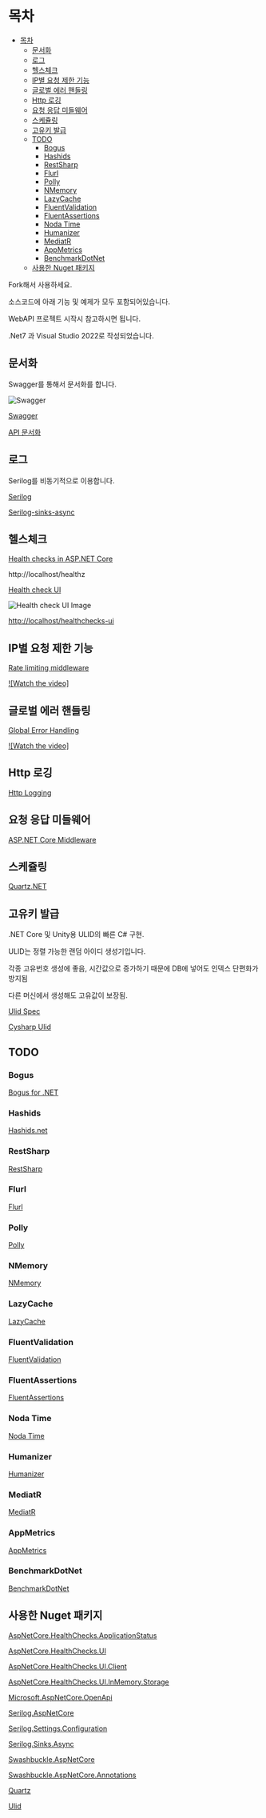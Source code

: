# 목차

- [목차](#목차)
  - [문서화](#문서화)
  - [로그](#로그)
  - [헬스체크](#헬스체크)
  - [IP별 요청 제한 기능](#ip별-요청-제한-기능)
  - [글로벌 에러 핸들링](#글로벌-에러-핸들링)
  - [Http 로깅](#http-로깅)
  - [요청 응답 미들웨어](#요청-응답-미들웨어)
  - [스케쥴링](#스케쥴링)
  - [고유키 발급](#고유키-발급)
  - [TODO](#todo)
    - [Bogus](#bogus)
    - [Hashids](#hashids)
    - [RestSharp](#restsharp)
    - [Flurl](#flurl)
    - [Polly](#polly)
    - [NMemory](#nmemory)
    - [LazyCache](#lazycache)
    - [FluentValidation](#fluentvalidation)
    - [FluentAssertions](#fluentassertions)
    - [Noda Time](#noda-time)
    - [Humanizer](#humanizer)
    - [MediatR](#mediatr)
    - [AppMetrics](#appmetrics)
    - [BenchmarkDotNet](#benchmarkdotnet)
  - [사용한 Nuget 패키지](#사용한-nuget-패키지)

Fork해서 사용하세요.

소스코드에 아래 기능 및 예제가 모두 포함되어있습니다.

WebAPI 프로젝트 시작시 참고하시면 됩니다.

.Net7 과 Visual Studio 2022로 작성되었습니다.

## 문서화

Swagger를 통해서 문서화를 합니다.

![Swagger](./Images/swagger.png)

[Swagger](https://swagger.io/)

[API 문서화](https://learn.microsoft.com/en-us/aspnet/core/tutorials/getting-started-with-swashbuckle?view=aspnetcore-7.0&tabs=visual-studio)

## 로그

Serilog를 비동기적으로 이용합니다.

[Serilog](https://serilog.net/)

[Serilog-sinks-async](https://github.com/serilog/serilog-sinks-async)

## 헬스체크

[Health checks in ASP.NET Core](https://learn.microsoft.com/en-us/aspnet/core/host-and-deploy/health-checks?view=aspnetcore-7.0)

http://localhost/healthz

[Health check UI](https://github.com/Xabaril/AspNetCore.Diagnostics.HealthChecks)

![Health check UI Image](./Images/health_check_ui.png)

[http://localhost/healthchecks-ui](http://localhost/healthchecks-ui)

## IP별 요청 제한 기능

[Rate limiting middleware](https://learn.microsoft.com/en-us/aspnet/core/performance/rate-limit?view=aspnetcore-7.0)

[![Watch the video]](https://www.youtube.com/watch?v=PIfGHbvuAtM&t=369s&ab_channel=MilanJovanovi%C4%87)

## 글로벌 에러 핸들링

[Global Error Handling](https://code-maze.com/global-error-handling-aspnetcore/)

[![Watch the video]](https://www.youtube.com/watch?v=tk1QK71DVtg&ab_channel=CodeMaze)

## Http 로깅

[Http Logging](https://learn.microsoft.com/en-us/aspnet/core/fundamentals/http-logging/?view=aspnetcore-7.0)

## 요청 응답 미들웨어

[ASP.NET Core Middleware](https://learn.microsoft.com/en-us/aspnet/core/fundamentals/middleware/?view=aspnetcore-7.0)

## 스케쥴링

[Quartz.NET](https://www.quartz-scheduler.net/)

## 고유키 발급

.NET Core 및 Unity용 ULID의 빠른 C# 구현.

ULID는 정렬 가능한 랜덤 아이디 생성기입니다.

각종 고유번호 생성에 좋음, 시간값으로 증가하기 때문에 DB에 넣어도 인덱스 단편화가 방지됨

다른 머신에서 생성해도 고유값이 보장됨.

[Ulid Spec](https://github.com/ulid/spec)

[Cysharp Ulid](https://github.com/Cysharp/Ulid)

## TODO

### Bogus

[Bogus for .NET](https://github.com/bchavez/Bogus)

### Hashids

[Hashids.net](https://github.com/ullmark/hashids.net)

### RestSharp

[RestSharp](https://restsharp.dev/)

### Flurl

[Flurl](https://flurl.dev/)

### Polly

[Polly](https://github.com/App-vNext/Polly)

### NMemory

[NMemory](https://nmemory.net/)

### LazyCache

[LazyCache](https://github.com/alastairtree/LazyCache)

### FluentValidation

[FluentValidation](https://docs.fluentvalidation.net/en/latest/)

### FluentAssertions

[FluentAssertions](https://github.com/fluentassertions/fluentassertions)

### Noda Time

[Noda Time](https://nodatime.org/)

### Humanizer

[Humanizer](https://github.com/Humanizr/Humanizer)

### MediatR

[MediatR](https://github.com/jbogard/MediatR)

### AppMetrics

[AppMetrics](https://github.com/AppMetrics/AppMetrics)

### BenchmarkDotNet

[BenchmarkDotNet](https://github.com/dotnet/BenchmarkDotNet)

## 사용한 Nuget 패키지

[AspNetCore.HealthChecks.ApplicationStatus](https://www.nuget.org/packages/AspNetCore.HealthChecks.ApplicationStatus)

[AspNetCore.HealthChecks.UI](https://www.nuget.org/packages/AspNetCore.HealthChecks.UI)

[AspNetCore.HealthChecks.UI.Client](https://www.nuget.org/packages/AspNetCore.HealthChecks.UI.Client)

[AspNetCore.HealthChecks.UI.InMemory.Storage](https://www.nuget.org/packages/AspNetCore.HealthChecks.UI.InMemory.Storage)

[Microsoft.AspNetCore.OpenApi](https://www.nuget.org/packages/Microsoft.AspNetCore.OpenApi/7.0.9)

[Serilog.AspNetCore](https://www.nuget.org/packages/Serilog.AspNetCore)

[Serilog.Settings.Configuration](https://www.nuget.org/packages/Serilog.Settings.Configuration)

[Serilog.Sinks.Async](https://www.nuget.org/packages/Serilog.Sinks.Async)

[Swashbuckle.AspNetCore](https://www.nuget.org/packages/Swashbuckle.AspNetCore)

[Swashbuckle.AspNetCore.Annotations](https://www.nuget.org/packages/Swashbuckle.AspNetCore.Annotations)

[Quartz](https://www.nuget.org/packages/Quartz)

[Ulid](https://www.nuget.org/packages/Ulid)
